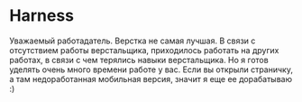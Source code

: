 # Harness
Уважаемый работадатель. Верстка не самая лучшая. В связи с отсутствием работы верстальщика, приходилось работать на других работах, в связи с чем терялись навыки верстальщика. Но я готов уделять очень много времени работе у вас. Если вы открыли страничку, а там недоработанная мобильная версия, значит я еще ее дорабатываю :)
